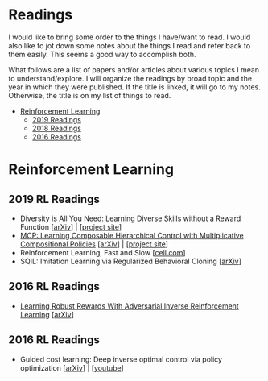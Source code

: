 # Readings

I would like to bring some order to the things I have/want to read. I would also like to jot down some notes about the things I read and refer back to them easily. This seems a good way to accomplish both.

What follows are a list of papers and/or articles about various topics I mean to understand/explore. I will organize the readings by broad topic and the year in which they were published. If the title is linked, it will go to my notes. Otherwise, the title is on my list of things to read.


- [Reinforcement Learning](#reinforcement-learning)
    - [2019 Readings](#2019-rl-readings)
    - [2018 Readings](#2018-rl-readings)
    - [2016 Readings](#2016-rl-readings)


# Reinforcement Learning

## 2019 RL Readings

- Diversity is All You Need: Learning Diverse Skills without a Reward Function [[arXiv](https://arxiv.org/abs/1802.06070)] | [[project site](https://sites.google.com/view/diayn/)]
- [MCP: Learning Composable Hierarchical Control with Multiplicative Compositional Policies](https://github.com/liamondrop/readings/blob/master/reinforcement-learning/multiplicative-compositional-policies.md) [[arXiv](https://arxiv.org/abs/1905.09808)] | [[project site](https://xbpeng.github.io/projects/MCP/)]
- Reinforcement Learning, Fast and Slow [[cell.com](https://www.cell.com/trends/cognitive-sciences/fulltext/S1364-6613(19)30061-0)]
- SQIL: Imitation Learning via Regularized Behavioral Cloning [[arXiv](https://arxiv.org/abs/1905.11108)]

## 2016 RL Readings

- [Learning Robust Rewards With Adversarial Inverse Reinforcement Learning](https://github.com/liamondrop/readings/blob/master/reinforcement-learning/learning-robust-rewards-with-adversarial-inverse-reinforcement-learning.md) [[arXiv](https://arxiv.org/abs/1710.11248)]

## 2016 RL Readings

- Guided cost learning: Deep inverse optimal control via policy optimization [[arXiv](https://arxiv.org/abs/1603.00448)] | [[youtube](https://www.youtube.com/watch?v=d9DlQSJQAoI)]